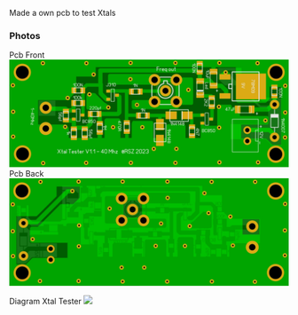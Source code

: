 Made a own pcb to test Xtals


### Photos
Pcb Front
![Photo 13](https://github.com/RSZ-Nld/Xtal-Tester/blob/main/Front.JPG)
Pcb Back
![Photo 10](https://github.com/RSZ-Nld/Xtal-Tester/blob/main/Back.JPG)







Diagram Xtal Tester
![]([https://github.com/RSZ-Nld/Xtal-Tester/blob/main/Diagram-Xtal-Tester.JPG)

